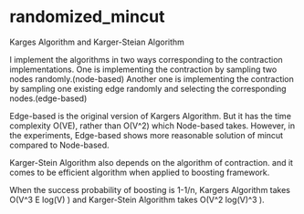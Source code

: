 # randomized_mincut
Karges Algorithm and Karger-Steian Algorithm


I implement the algorithms in two ways corresponding to the contraction implementations.
One is implementing the contraction by sampling two nodes randomly.(node-based)
Another one is implementing the contraction by sampling one existing edge randomly and selecting the corresponding nodes.(edge-based)

Edge-based is the original version of Kargers Algorithm.
But it has the time complexity O(VE), rather than O(V^2) which Node-based takes.
However, in the experiments, Edge-based shows more reasonable solution of mincut compared to Node-based.

Karger-Stein Algorithm also depends on the algorithm of contraction.
and it comes to be efficient algorithm when applied to boosting framework.

When the success probability of boosting is 1-1/n, Kargers Algorithm takes O(V^3 E log(V) ) and Karger-Stein Algorithm takes O(V^2 log(V)^3 ).

